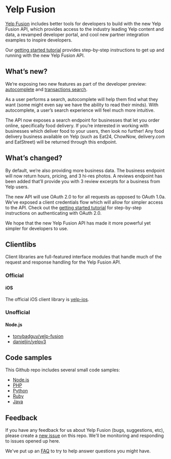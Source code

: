 
# Yelp Fusion

[Yelp Fusion](https://www.yelp.com/developers) includes better tools for developers to build with the new Yelp Fusion API, which provides access to the industry leading Yelp content and data, a revamped developer portal, and cool new partner integration examples to inspire developers.

Our [getting started tutorial](https://www.yelp.com/developers/documentation/v3/get_started) provides step-by-step instructions to get up and running with the new Yelp Fusion API.

## What’s new?

We’re exposing two new features as part of the developer preview: [autocomplete](https://www.yelp.com/developers/documentation/v3/autocomplete) and [transactions search](https://www.yelp.com/developers/documentation/v3/transactions_search).

As a user performs a search, autocomplete will help them find what they want (some might even say we have the ability to read their minds). With autocomplete, a user’s search experience will feel much more intuitive.

The API now exposes a search endpoint for businesses that let you order online, specifically food delivery. If you’re interested in working with businesses which deliver food to your users, then look no further! Any food delivery business available on Yelp (such as Eat24, ChowNow, delivery.com and EatStreet) will be returned through this endpoint.

## What’s changed?

By default, we’re also providing more business data. The business endpoint will now return hours, pricing, and 3 hi-res photos. A reviews endpoint has been added that’ll provide you with 3 review excerpts for a business from Yelp users.

The new API will use OAuth 2.0 to for all requests as opposed to OAuth 1.0a. We’ve exposed a client credentials flow which will allow for simpler access to the API. Check out the [getting started tutorial](https://www.yelp.com/developers/documentation/v3/get_started) for step-by-step instructions on authenticating with OAuth 2.0.

We hope that the new Yelp Fusion API has made it more powerful yet simpler for developers to use.

## Clientlibs
Client libraries are full-featured interface modules that handle much of the request and response handling for the Yelp Fusion API.

### Official
#### iOS
The official iOS client library is [yelp-ios](https://github.com/Yelp/yelp-ios).

### Unofficial
#### Node.js
* [tonybadguy/yelp-fusion](https://github.com/tonybadguy/yelp-fusion)
* [danieljin/yelpv3](https://github.com/danieljin/yelpv3)

## Code samples
This Github repo includes several small code samples:
* [Node.js](https://github.com/Yelp/yelp-fusion/tree/master/fusion/node)
* [PHP](https://github.com/Yelp/yelp-fusion/tree/master/fusion/php)
* [Python](https://github.com/Yelp/yelp-fusion/tree/master/fusion/python)
* [Ruby](https://github.com/Yelp/yelp-fusion/tree/master/fusion/ruby)
* [Java](https://github.com/Yelp/yelp-fusion/tree/master/fusion/java)

## Feedback

If you have any feedback for us about Yelp Fusion (bugs, suggestions, etc), please create a [new issue](https://github.com/Yelp/yelp-fusion/issues/new) on this repo. We'll be monitoring and responding to issues opened up here.

We've put up an [FAQ](https://www.yelp.com/developers/faq) to try to help answer questions you might have.
